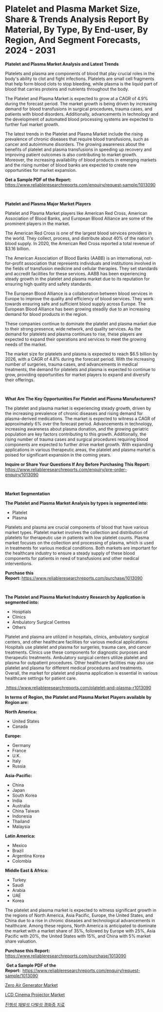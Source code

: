 <p><h1>Platelet and Plasma Market Size, Share & Trends Analysis Report By Material, By Type, By End-user, By Region, And Segment Forecasts, 2024 - 2031</h1></p><p><strong>Platelet and Plasma Market Analysis and Latest Trends</strong></p>
<p><p>Platelets and plasma are components of blood that play crucial roles in the body's ability to clot and fight infections. Platelets are small cell fragments that help form blood clots to stop bleeding, while plasma is the liquid part of blood that carries proteins and nutrients throughout the body.</p><p>The Platelet and Plasma Market is expected to grow at a CAGR of 4.9% during the forecast period. The market growth is being driven by increasing demand for blood transfusions in surgical procedures, trauma cases, and patients with blood disorders. Additionally, advancements in technology and the development of automated blood processing systems are expected to further fuel market growth.</p><p>The latest trends in the Platelet and Plasma Market include the rising prevalence of chronic diseases that require blood transfusions, such as cancer and autoimmune disorders. The growing awareness about the benefits of platelet and plasma transfusions in speeding up recovery and improving patient outcomes is also contributing to market growth. Moreover, the increasing availability of blood products in emerging markets and the rising number of blood banks are expected to create new opportunities for market expansion.</p></p>
<p><strong>Get a Sample PDF of the Report:&nbsp;</strong> <a href="https://www.reliableresearchreports.com/enquiry/request-sample/1013090">https://www.reliableresearchreports.com/enquiry/request-sample/1013090</a></p>
<p>&nbsp;</p>
<p><strong>Platelet and Plasma Major Market Players</strong></p>
<p><p>Platelet and Plasma Market players like American Red Cross, American Association of Blood Banks, and European Blood Alliance are some of the prominent players in the market. </p><p>The American Red Cross is one of the largest blood services providers in the world. They collect, process, and distribute about 40% of the nation's blood supply. In 2020, the American Red Cross reported a total revenue of $3.16 billion.</p><p>The American Association of Blood Banks (AABB) is an international, not-for-profit association that represents individuals and institutions involved in the fields of transfusion medicine and cellular therapies. They set standards and accredit facilities for these services. AABB has been experiencing steady growth in the platelet and plasma market due to its reputation for ensuring high quality and safety standards.</p><p>The European Blood Alliance is a collaboration between blood services in Europe to improve the quality and efficiency of blood services. They work towards ensuring safe and sufficient blood supply across Europe. The European Blood Alliance has been growing steadily due to an increasing demand for blood products in the region.</p><p>These companies continue to dominate the platelet and plasma market due to their strong presence, wide network, and quality services. As the demand for platelets and plasma continues to rise, these players are expected to expand their operations and services to meet the growing needs of the market.</p><p>The market size for platelets and plasma is expected to reach $6.5 billion by 2026, with a CAGR of 4.8% during the forecast period. With the increasing number of surgeries, trauma cases, and advancements in medical treatments, the demand for platelets and plasma is expected to continue to grow, providing opportunities for market players to expand and diversify their offerings.</p></p>
<p>&nbsp;</p>
<p><strong>What Are The Key Opportunities For Platelet and Plasma Manufacturers?</strong></p>
<p><p>The platelet and plasma market is experiencing steady growth, driven by the increasing prevalence of chronic diseases and rising demand for plasma-derived medications. The market is expected to witness a CAGR of approximately 6% over the forecast period. Advancements in technology, increasing awareness about plasma donation, and the growing geriatric population are key factors contributing to this growth. Additionally, the rising number of trauma cases and surgical procedures requiring blood components are expected to further drive market growth. With expanding applications in various therapeutic areas, the platelet and plasma market is poised for significant expansion in the coming years.</p></p>
<p><strong>Inquire or Share Your Questions If Any Before Purchasing This Report:</strong> <a href="https://www.reliableresearchreports.com/enquiry/pre-order-enquiry/1013090">https://www.reliableresearchreports.com/enquiry/pre-order-enquiry/1013090</a></p>
<p>&nbsp;</p>
<p><strong>Market Segmentation</strong></p>
<p><strong>The Platelet and Plasma Market Analysis by types is segmented into:</strong></p>
<p><ul><li>Platelet</li><li>Plasma</li></ul></p>
<p><p>Platelets and plasma are crucial components of blood that have various market types. Platelet market involves the collection and distribution of platelets for therapeutic use in patients with low platelet counts. Plasma market focuses on the collection and processing of plasma, which is used in treatments for various medical conditions. Both markets are important for the healthcare industry to ensure a steady supply of these blood components for patients in need of transfusions and other medical interventions.</p></p>
<p><strong>Purchase this Report:&nbsp;</strong><a href="https://www.reliableresearchreports.com/purchase/1013090">https://www.reliableresearchreports.com/purchase/1013090</a></p>
<p>&nbsp;</p>
<p><strong>The Platelet and Plasma Market Industry Research by Application is segmented into:</strong></p>
<p><ul><li>Hosptials</li><li>Clinics</li><li>Ambulatory Surgical Centres</li><li>Others</li></ul></p>
<p><p>Platelet and plasma are utilized in hospitals, clinics, ambulatory surgical centers, and other healthcare facilities for various medical applications. Hospitals use platelet and plasma for surgeries, trauma care, and cancer treatments. Clinics use these components for diagnostic purposes and therapeutic treatments. Ambulatory surgical centers utilize platelet and plasma for outpatient procedures. Other healthcare facilities may also use platelet and plasma for different medical procedures and treatments. Overall, the market for platelet and plasma application is essential in various healthcare settings for patient care.</p></p>
<p><a href="https://www.reliableresearchreports.com/platelet-and-plasma-r1013090">&nbsp;https://www.reliableresearchreports.com/platelet-and-plasma-r1013090</a></p>
<p><strong>In terms of Region, the Platelet and Plasma Market Players available by Region are:</strong></p>
<p>
    <p> <strong> North America: </strong>
        <ul>
            <li>United States</li>
            <li>Canada</li>
        </ul>
        </p> 
    <p> <strong> Europe: </strong>
        <ul>
            <li>Germany</li>
            <li>France</li>
            <li>U.K.</li>
            <li>Italy</li>
            <li>Russia</li>
        </ul>
        </p> 
    <p> <strong> Asia-Pacific: </strong>
        <ul>
            <li>China</li>
            <li>Japan</li>
            <li>South Korea</li>
            <li>India</li>
            <li>Australia</li>
            <li>China Taiwan</li>
            <li>Indonesia</li>
            <li>Thailand</li>
            <li>Malaysia</li>
        </ul>
        </p> 
    <p> <strong> Latin America: </strong>
        <ul>
            <li>Mexico</li>
            <li>Brazil</li>
            <li>Argentina Korea</li>
            <li>Colombia</li>
        </ul>
        </p> 
    <p> <strong> Middle East & Africa: </strong>
        <ul>
            <li>Turkey</li>
            <li>Saudi</li>
            <li>Arabia</li>
            <li>UAE</li>
            <li>Korea</li>
        </ul>
    </p>
    </p>
<p><p>The platelet and plasma market is expected to witness significant growth in the regions of North America, Asia Pacific, Europe, the United States, and China due to a rise in chronic diseases and technological advancements in healthcare. Among these regions, North America is anticipated to dominate the market with a market share of 35%, followed by Europe with 25%, Asia Pacific with 20%, the United States with 15%, and China with 5% market share valuation.</p></p>
<p><strong>Purchase this Report: </strong><a href="https://www.reliableresearchreports.com/purchase/1013090">https://www.reliableresearchreports.com/purchase/1013090</a></p>
<p>&nbsp;<strong>Get a Sample PDF of the Report:&nbsp;&nbsp;</strong><a href="https://www.reliableresearchreports.com/enquiry/request-sample/1013090">https://www.reliableresearchreports.com/enquiry/request-sample/1013090</a></p>
<p><strong></strong></p>
<p><p><a href="https://www.linkedin.com/pulse/zero-air-generator-market-key-successful-business-strategy-forecast-zn5fc">Zero Air Generator Market</a></p><p><a href="https://www.linkedin.com/pulse/lcd-cinema-projector-market-outlook-industry-overview-forecast-gbc8c">LCD Cinema Projector Market</a></p><p><a href="https://github.com/RonSpencer61/Market-Research-Report-List-1/blob/main/152415049317.md">진행성 재발성 다발성 경화증 치료</a></p></p>